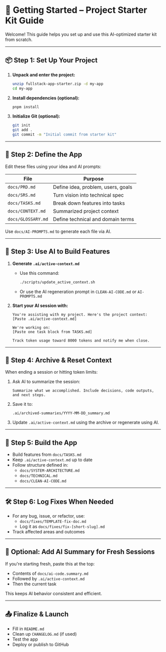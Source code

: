 # 🚀 Getting Started – Project Starter Kit Guide

Welcome! This guide helps you set up and use this AI-optimized starter kit from scratch.

---

## 📦 Step 1: Set Up Your Project

1. **Unpack and enter the project:**
   ```bash
   unzip fullstack-app-starter.zip -d my-app
   cd my-app
   ```

2. **Install dependencies (optional):**
   ```bash
   pnpm install
   ```

3. **Initialize Git (optional):**
   ```bash
   git init
   git add .
   git commit -m "Initial commit from starter kit"
   ```

---

## 📘 Step 2: Define the App

Edit these files using your idea and AI prompts:

| File                   | Purpose                                   |
|------------------------|-------------------------------------------|
| `docs/PRD.md`          | Define idea, problem, users, goals        |
| `docs/SRS.md`          | Turn vision into technical spec           |
| `docs/TASKS.md`        | Break down features into tasks            |
| `docs/CONTEXT.md`      | Summarized project context                |
| `docs/GLOSSARY.md`     | Define technical and domain terms         |

Use `docs/AI-PROMPTS.md` to generate each file via AI.

---

## 🤖 Step 3: Use AI to Build Features

1. **Generate `.ai/active-context.md`**
   - Use this command:
     ```bash
     ./scripts/update_active_context.sh
     ```
   - Or use the AI regeneration prompt in `CLEAN-AI-CODE.md` or `AI-PROMPTS.md`

2. **Start your AI session with:**
   ``` 
   You're assisting with my project. Here's the project context:
   [Paste .ai/active-context.md]

   We're working on:
   [Paste one task block from TASKS.md]

   Track token usage toward 8000 tokens and notify me when close.
   ```

---

## 🔁 Step 4: Archive & Reset Context

When ending a session or hitting token limits:

1. Ask AI to summarize the session:
   ``` 
   Summarize what we accomplished. Include decisions, code outputs, and next steps.
   ```
2. Save it to:
   ```
   .ai/archived-summaries/YYYY-MM-DD_summary.md
   ```
3. Update `.ai/active-context.md` using the archive or regenerate using AI.

---

## 🧱 Step 5: Build the App

- Build features from `docs/TASKS.md`
- Keep `.ai/active-context.md` up to date
- Follow structure defined in:
  - `docs/SYSTEM-ARCHITECTURE.md`
  - `docs/TECHNICAL.md`
  - `docs/CLEAN-AI-CODE.md`

---

## 🛠 Step 6: Log Fixes When Needed

- For any bug, issue, or refactor, use:
  - `docs/fixes/TEMPLATE-fix-doc.md`
  - Log it as `docs/fixes/fix-[short-slug].md`
- Track affected areas and outcomes

---

## 📄 Optional: Add AI Summary for Fresh Sessions

If you're starting fresh, paste this at the top:
- Contents of `docs/ai-code.summary.md`
- Followed by `.ai/active-context.md`
- Then the current task

This keeps AI behavior consistent and efficient.

---

## 📤 Finalize & Launch

- Fill in `README.md`
- Clean up `CHANGELOG.md` (if used)
- Test the app
- Deploy or publish to GitHub